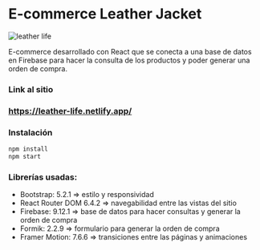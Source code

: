# E-commerce Leather Jacket

![leather life](http://imgfz.com/i/uvXfI6S.jpeg)

E-commerce desarrollado con React que se conecta a una base de datos en Firebase para hacer la consulta de los productos
y poder generar una orden de compra.


### Link al sitio
### https://leather-life.netlify.app/

### Instalación

```sh
npm install
npm start
```

### Librerías usadas: 

- Bootstrap: 5.2.1 => estilo y responsividad
- React Router DOM 6.4.2 => navegabilidad entre las vistas del sitio
- Firebase: 9.12.1 => base de datos para hacer consultas y generar la orden de compra
- Formik: 2.2.9 => formulario para generar la orden de compra
- Framer Motion: 7.6.6 => transiciones entre las páginas y animaciones
